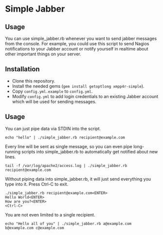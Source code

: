 Simple Jabber
=============

Usage
-----

You can use simple_jabber.rb whenever you want to send jabber messages
from the console. For example, you could use this script to send Nagios
notifications to your Jabber account or notify yourself in realtime about
other important things on your server.

Installation
------------

* Clone this repository.
* Install the needed gems (`gem install getoptlong xmpp4r-simple`).
* Copy `config.yml.example` to `config.yml`.
* Modify `config.yml` to add login credentials to an existing
  Jabber account which will be used for sending messages.

Usage
-----

You can just pipe data via STDIN into the script.

    echo "hello" | ./simple_jabber.rb recipient@example.com

Every line will be sent as single message, so you can even pipe long-running
scripts into simple_jabber.rb to automatically get notified about new lines.

    tail -f /var/log/apache2/access.log | ./simple_jabber.rb recipient@example.com

Without piping data into simple_jabber.rb, it will just send everything you type
into it. Press Ctrl-C to exit.

    ./simple_jabber.rb recipient@example.com<ENTER>
    Hello World<ENTER>
    How are you?<ENTER>
    <Ctrl-C>

You are not even limited to a single recipient.

    echo "Hello all of you" | ./simple_jabber.rb a@example.com b@example.com c@example.com

